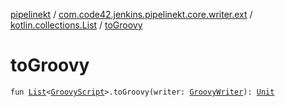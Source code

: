 [pipelinekt](../../index.md) / [com.code42.jenkins.pipelinekt.core.writer.ext](../index.md) / [kotlin.collections.List](index.md) / [toGroovy](./to-groovy.md)

# toGroovy

`fun `[`List`](https://kotlinlang.org/api/latest/jvm/stdlib/kotlin.collections/-list/index.html)`<`[`GroovyScript`](../../com.code42.jenkins.pipelinekt.core.writer/-groovy-script/index.md)`>.toGroovy(writer: `[`GroovyWriter`](../../com.code42.jenkins.pipelinekt.core.writer/-groovy-writer/index.md)`): `[`Unit`](https://kotlinlang.org/api/latest/jvm/stdlib/kotlin/-unit/index.html)